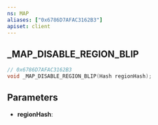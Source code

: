 ```yaml
---
ns: MAP
aliases: ["0x6786D7AFAC3162B3"]
apiset: client
---
```

## _MAP_DISABLE_REGION_BLIP

```c
// 0x6786D7AFAC3162B3
void _MAP_DISABLE_REGION_BLIP(Hash regionHash);
```


## Parameters
* **regionHash**:



